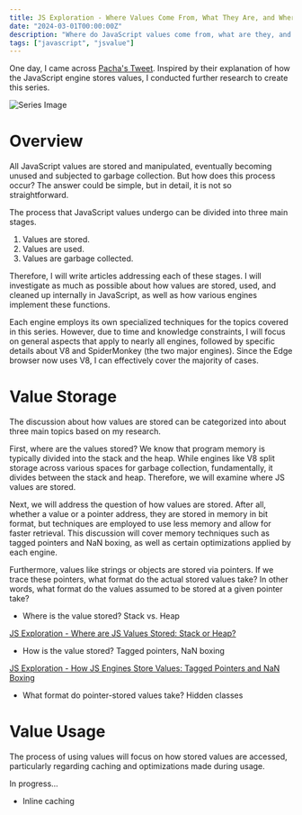 ```yaml
---
title: JS Exploration - Where Values Come From, What They Are, and Where They Go Series
date: "2024-03-01T00:00:00Z"
description: "Where do JavaScript values come from, what are they, and where do they go?"
tags: ["javascript", "jsvalue"]
---
```


One day, I came across [Pacha's Tweet](https://twitter.com/finalchildmc/status/1751818395669106722). Inspired by their explanation of how the JavaScript engine stores values, I conducted further research to create this series.

![Series Image](image.png)

# Overview

All JavaScript values are stored and manipulated, eventually becoming unused and subjected to garbage collection. But how does this process occur? The answer could be simple, but in detail, it is not so straightforward.

The process that JavaScript values undergo can be divided into three main stages.

1. Values are stored.
2. Values are used.
3. Values are garbage collected.

Therefore, I will write articles addressing each of these stages. I will investigate as much as possible about how values are stored, used, and cleaned up internally in JavaScript, as well as how various engines implement these functions.

Each engine employs its own specialized techniques for the topics covered in this series. However, due to time and knowledge constraints, I will focus on general aspects that apply to nearly all engines, followed by specific details about V8 and SpiderMonkey (the two major engines). Since the Edge browser now uses V8, I can effectively cover the majority of cases.

# Value Storage

The discussion about how values are stored can be categorized into about three main topics based on my research.

First, where are the values stored? We know that program memory is typically divided into the stack and the heap. While engines like V8 split storage across various spaces for garbage collection, fundamentally, it divides between the stack and heap. Therefore, we will examine where JS values are stored.

Next, we will address the question of how values are stored. After all, whether a value or a pointer address, they are stored in memory in bit format, but techniques are employed to use less memory and allow for faster retrieval. This discussion will cover memory techniques such as tagged pointers and NaN boxing, as well as certain optimizations applied by each engine.

Furthermore, values like strings or objects are stored via pointers. If we trace these pointers, what format do the actual stored values take? In other words, what format do the values assumed to be stored at a given pointer take?

- Where is the value stored? Stack vs. Heap

[JS Exploration - Where are JS Values Stored: Stack or Heap?](https://witch.work/posts/javascript-trip-of-js-value-where-value-stored)

- How is the value stored? Tagged pointers, NaN boxing

[JS Exploration - How JS Engines Store Values: Tagged Pointers and NaN Boxing](https://witch.work/posts/javascript-trip-of-js-value-tagged-pointer-nan-boxing)

- What format do pointer-stored values take? Hidden classes

# Value Usage

The process of using values will focus on how stored values are accessed, particularly regarding caching and optimizations made during usage.

In progress...

- Inline caching